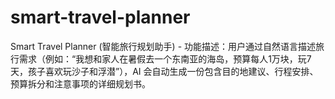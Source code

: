 # smart-travel-planner
Smart Travel Planner (智能旅行规划助手)  -   功能描述：用户通过自然语言描述旅行需求（例如：“我想和家人在暑假去一个东南亚的海岛，预算每人1万块，玩7天，孩子喜欢玩沙子和浮潜”），AI 会自动生成一份包含目的地建议、行程安排、预算拆分和注意事项的详细规划书。

